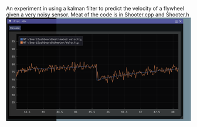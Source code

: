 An experiment in using a kalman filter to predict the velocity of a flywheel given a very noisy sensor.
Meat of the code is in Shooter.cpp and Shooter.h 
![Alt text](image.png)